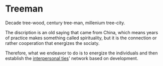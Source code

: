 # Treeman
Decade tree-wood, century tree-man, millenium tree-city.

The discription is an old saying that came from China, which means 
years of practice makes something called spirituality, but it is 
the connection or rather cooperation that energizes the sociaty.

Therefore, what we endeavor to do is to energize the individuals and then establish the [interpersonal ties](https://en.wikipedia.org/wiki/Interpersonal_ties)' network based on development.

